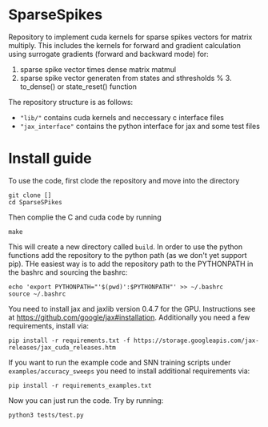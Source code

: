 # SparseSpikes

Repository to implement cuda kernels for sparse spikes vectors for matrix multiply. This includes the kernels for forward and gradient calculation using surrogate gradients (forward and backward mode) for:
1. sparse spike vector times dense matrix matmul
2. sparse spike vector generaten from states and sthresholds
% 3. to_dense() or state_reset() function

The repository structure is as follows:
- `"lib/"` contains cuda kernels and neccessary c interface files
- `"jax_interface"` contains the python interface for jax and some test files 



# Install guide

To use the code, first clode the repository and move into the directory

```
git clone []
cd SparseSPikes
```

Then complie the C and cuda code by running
```
make
```

This will create a new directory called `build`.
In order to use the python functions add the repository to the python path (as we don't yet support pip). THe easiest way is to add the repository path to the PYTHONPATH in the bashrc and sourcing the bashrc:
```
echo 'export PYTHONPATH="'$(pwd)':$PYTHONPATH"' >> ~/.bashrc
source ~/.bashrc
```

You need to install jax and jaxlib version 0.4.7 for the GPU. Instructions see at https://github.com/google/jax#installation.
Additionally you need a few requirements, install via:

```
pip install -r requirements.txt -f https://storage.googleapis.com/jax-releases/jax_cuda_releases.htm
```

If you want to run the example code and SNN training scripts under `examples/accuracy_sweeps` you need to install additional requirements via:

```
pip install -r requirements_examples.txt
```


Now you can just run the code. Try by running:

```
python3 tests/test.py
```

